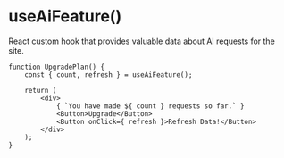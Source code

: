 # useAiFeature()

React custom hook that provides valuable data about AI requests for the site.

```es6
function UpgradePlan() {
	const { count, refresh } = useAiFeature();

	return (
		<div>
			{ `You have made ${ count } requests so far.` }
			<Button>Upgrade</Button>
			<Button onClick={ refresh }>Refresh Data!</Button>
		</div>
	);
}
```
